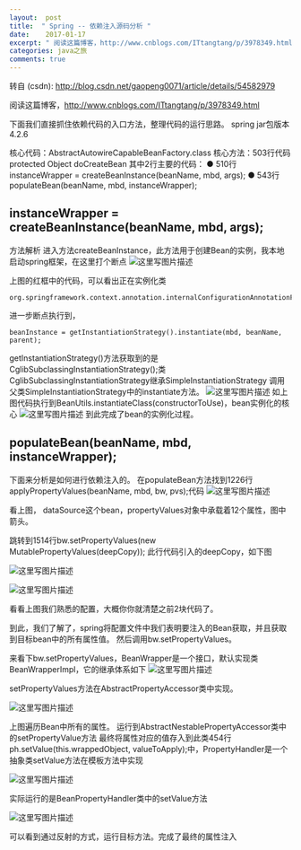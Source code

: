 ```yaml
---
layout:  post
title:  " Spring -- 依赖注入源码分析 "
date:    2017-01-17
excerpt: " 阅读这篇博客，http://www.cnblogs.com/ITtangtang/p/3978349.html下面我们直接抓住依赖代码的入口方法，整理代码的运行思路。springjar包版本4.2.6核心代码：AbstractAutowireCapableBeanFactory.class核心方法：503行代码protectedObjectdoCreateBean其中2行主要的代... "
categories: java之旅 
comments: true
---
```

转自 (csdn): http://blog.csdn.net/gaopeng0071/article/details/54582979
<div class="markdown_views">
 <p>阅读这篇博客，<a href="http://www.cnblogs.com/ITtangtang/p/3978349.html">http://www.cnblogs.com/ITtangtang/p/3978349.html</a></p> 
 <p>下面我们直接抓住依赖代码的入口方法，整理代码的运行思路。  spring jar包版本4.2.6</p> 
 <p>核心代码：AbstractAutowireCapableBeanFactory.class  核心方法：503行代码 protected Object doCreateBean  其中2行主要的代码：  ● 510行 instanceWrapper = createBeanInstance(beanName, mbd, args);  ● 543行 populateBean(beanName, mbd, instanceWrapper);</p> 
 <h2 id="instancewrapper-createbeaninstancebeanname-mbd-args">instanceWrapper = createBeanInstance(beanName, mbd, args);</h2> 
 <p>方法解析  进入方法createBeanInstance，此方法用于创建Bean的实例，我本地启动spring框架，在这里打个断点  <img src="http://img.blog.csdn.net/20170117144052288?watermark/2/text/aHR0cDovL2Jsb2cuY3Nkbi5uZXQvZ2FvcGVuZzAwNzE=/font/5a6L5L2T/fontsize/400/fill/I0JBQkFCMA==/dissolve/70/gravity/SouthEast" alt="这里写图片描述" title=""></p> 
 <p>上图的红框中的代码，可以看出正在实例化类</p> 
 <pre class="prettyprint"><code class=" hljs avrasm">org<span class="hljs-preprocessor">.springframework</span><span class="hljs-preprocessor">.context</span><span class="hljs-preprocessor">.annotation</span><span class="hljs-preprocessor">.internalConfigurationAnnotationProcessor</span></code></pre> 
 <p>进一步断点执行到，</p> 
 <pre class="prettyprint"><code class=" hljs fix"><span class="hljs-attribute">beanInstance </span>=<span class="hljs-string"> getInstantiationStrategy().instantiate(mbd, beanName, parent);</span></code></pre> 
 <p>getInstantiationStrategy()方法获取到的是CglibSubclassingInstantiationStrategy();类  CglibSubclassingInstantiationStrategy继承SimpleInstantiationStrategy  调用父类SimpleInstantiationStrategy中的instantiate方法。  <img src="http://img.blog.csdn.net/20170117144149837?watermark/2/text/aHR0cDovL2Jsb2cuY3Nkbi5uZXQvZ2FvcGVuZzAwNzE=/font/5a6L5L2T/fontsize/400/fill/I0JBQkFCMA==/dissolve/70/gravity/SouthEast" alt="这里写图片描述" title="">  如上图代码执行到BeanUtils.instantiateClass(constructorToUse)，bean实例化的核心  <img src="http://img.blog.csdn.net/20170117144243979?watermark/2/text/aHR0cDovL2Jsb2cuY3Nkbi5uZXQvZ2FvcGVuZzAwNzE=/font/5a6L5L2T/fontsize/400/fill/I0JBQkFCMA==/dissolve/70/gravity/SouthEast" alt="这里写图片描述" title="">  到此完成了bean的实例化过程。</p> 
 <h2 id="populatebeanbeanname-mbd-instancewrapper">populateBean(beanName, mbd, instanceWrapper);</h2> 
 <p>下面来分析是如何进行依赖注入的。  在populateBean方法找到1226行applyPropertyValues(beanName, mbd, bw, pvs);代码  <img src="http://img.blog.csdn.net/20170117145430248?watermark/2/text/aHR0cDovL2Jsb2cuY3Nkbi5uZXQvZ2FvcGVuZzAwNzE=/font/5a6L5L2T/fontsize/400/fill/I0JBQkFCMA==/dissolve/70/gravity/SouthEast" alt="这里写图片描述" title=""></p> 
 <p>看上图，  dataSource这个bean，propertyValues对象中承载着12个属性，图中箭头。</p> 
 <p>跳转到1514行bw.setPropertyValues(new MutablePropertyValues(deepCopy));  此行代码引入的deepCopy，如下图</p> 
 <p><img src="http://img.blog.csdn.net/20170117144938661?watermark/2/text/aHR0cDovL2Jsb2cuY3Nkbi5uZXQvZ2FvcGVuZzAwNzE=/font/5a6L5L2T/fontsize/400/fill/I0JBQkFCMA==/dissolve/70/gravity/SouthEast" alt="这里写图片描述" title=""></p> 
 <p><img src="http://img.blog.csdn.net/20170117144336589?watermark/2/text/aHR0cDovL2Jsb2cuY3Nkbi5uZXQvZ2FvcGVuZzAwNzE=/font/5a6L5L2T/fontsize/400/fill/I0JBQkFCMA==/dissolve/70/gravity/SouthEast" alt="这里写图片描述" title=""></p> 
 <p>看看上图我们熟悉的配置，大概你你就清楚之前2块代码了。</p> 
 <p>到此，我们了解了，spring将配置文件中我们表明要注入的Bean获取，并且获取到目标bean中的所有属性值。  然后调用bw.setPropertyValues。</p> 
 <p>来看下bw.setPropertyValues，BeanWrapper是一个接口，默认实现类BeanWrapperImpl，它的继承体系如下  <img src="http://img.blog.csdn.net/20170117144415028?watermark/2/text/aHR0cDovL2Jsb2cuY3Nkbi5uZXQvZ2FvcGVuZzAwNzE=/font/5a6L5L2T/fontsize/400/fill/I0JBQkFCMA==/dissolve/70/gravity/SouthEast" alt="这里写图片描述" title=""></p> 
 <p>setPropertyValues方法在AbstractPropertyAccessor类中实现。</p> 
 <p><img src="http://img.blog.csdn.net/20170117144430966?watermark/2/text/aHR0cDovL2Jsb2cuY3Nkbi5uZXQvZ2FvcGVuZzAwNzE=/font/5a6L5L2T/fontsize/400/fill/I0JBQkFCMA==/dissolve/70/gravity/SouthEast" alt="这里写图片描述" title=""></p> 
 <p>上图遍历Bean中所有的属性。  运行到AbstractNestablePropertyAccessor类中的setPropertyValue方法  最终将属性对应的值存入到此类454行ph.setValue(this.wrappedObject, valueToApply);中，PropertyHandler是一个抽象类setValue方法在模板方法中实现</p> 
 <p><img src="http://img.blog.csdn.net/20170117144506373?watermark/2/text/aHR0cDovL2Jsb2cuY3Nkbi5uZXQvZ2FvcGVuZzAwNzE=/font/5a6L5L2T/fontsize/400/fill/I0JBQkFCMA==/dissolve/70/gravity/SouthEast" alt="这里写图片描述" title=""></p> 
 <p>实际运行的是BeanPropertyHandler类中的setValue方法</p> 
 <p><img src="http://img.blog.csdn.net/20170117144528822?watermark/2/text/aHR0cDovL2Jsb2cuY3Nkbi5uZXQvZ2FvcGVuZzAwNzE=/font/5a6L5L2T/fontsize/400/fill/I0JBQkFCMA==/dissolve/70/gravity/SouthEast" alt="这里写图片描述" title=""></p> 
 <p>可以看到通过反射的方式，运行目标方法。完成了最终的属性注入</p>
</div>